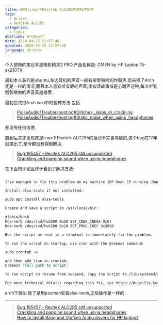 ```yaml
---
title: 解决linux下Realtek ALC295的耳机炸裂声
tags:
  - driver
  - Realtek ALC295
categories:
  - linux
abbrlink: 67c8ee7f
date: 2020-04-25 22:57:40
updated: 2020-04-25 22:57:40
language: zh-Hans
---
```


个人使用的笔记本是暗影精灵2 PRO,产品名称是: OMEN by HP Laptop 15-ax210TX.  

最初本人装的是ubuntu,左边耳机的声音一直有噼里啪啦的炸裂声,后来换了Arch还是一样的情况,而且本人喜欢听安静的声音,类似读故事或是心跳声这种,每次听到劈裂啪啦的声音真是难受.

最初尝试过Arch wiki中的各种方法 包括
>[PulseAudio/Troubleshooting#Glitches,_skips_or_crackling](https://wiki.archlinux.org/index.php/PulseAudio/Troubleshooting#Glitches,_skips_or_crackling)
>[PulseAudio/Troubleshooting#Static_noise_when_using_headphones](https://wiki.archlinux.org/index.php/PulseAudio/Troubleshooting#Static_noise_when_using_headphones)

都没有任何改进.

直到后来才发现这是linux下Realtek ALC295的驱动不完善导致的,这个bug在17年就提出了,至今都没有得到解决.
>[Bug 195457 - Realtek ALC295 still unsupported](https://bugzilla.kernel.org/show_bug.cgi?id=195457)  
>[Crackling and popping sound when using headphones](https://bugs.launchpad.net/ubuntu/+source/alsa-driver/+bug/1648183)  

在下面的评论区终于看到了解决方法:
<!--more-->
```md

I've managed to fix this problem on my machine (HP Omen 15 running Ubuntu 17.04 using codec for Realtek ALC295 sound device). To fix the problem, I can do the following:

Install alsa-tools if not installed:

sudo apt install alsa-tools

Create and save a script in /usr/local/bin:

#!/bin/bash
hda-verb /dev/snd/hwC0D0 0x20 SET_COEF_INDEX 0x67
hda-verb /dev/snd/hwC0D0 0x20 SET_PROC_COEF 0x3000

Run the script as root in a terminal to immediately fix the problem.

To run the script on startup, use cron with the @reboot command:

sudo crontab -e

and then add line in crontab:
@reboot [full path to script]

To run script on resume from suspend, copy the script to /lib/systemd/system-sleep

For more technical details regarding this fix, see https://bugzilla.kernel.org/show_bug.cgi?id=195457
```

arch下类似 除了是用pacman安装alsa-tools,之后操作是一样的.

***
>[Bug 195457 - Realtek ALC295 still unsupported](https://bugzilla.kernel.org/show_bug.cgi?id=195457)  
>[Crackling and popping sound when using headphones](https://bugs.launchpad.net/ubuntu/+source/alsa-driver/+bug/1648183)  
>[How to install Bang and Olufsen Audio drivers for HP laptop?](https://askubuntu.com/questions/873881/how-to-install-bang-and-olufsen-audio-drivers-for-hp-laptop)
